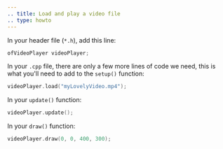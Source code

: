 ```yaml
---
.. title: Load and play a video file
.. type: howto
---
```



In your header file (``*.h``), add this line:
    
```cpp
ofVideoPlayer videoPlayer;
```

In your ``.cpp`` file, there are only a few more lines of code we need, this is what you'll need to add to the ``setup()`` function:

```cpp
videoPlayer.load("myLovelyVideo.mp4");
```

In your ``update()`` function:

```cpp
videoPlayer.update();
```


In your ``draw()`` function:

```cpp
videoPlayer.draw(0, 0, 400, 300);
```